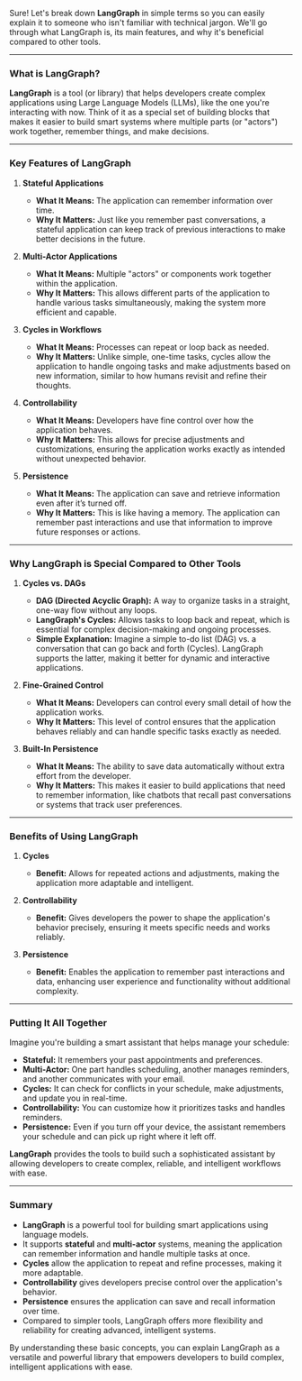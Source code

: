 Sure! Let's break down **LangGraph** in simple terms so you can easily explain it to someone who isn't familiar with technical jargon. We'll go through what LangGraph is, its main features, and why it's beneficial compared to other tools.

---

### **What is LangGraph?**

**LangGraph** is a tool (or library) that helps developers create complex applications using Large Language Models (LLMs), like the one you're interacting with now. Think of it as a special set of building blocks that makes it easier to build smart systems where multiple parts (or "actors") work together, remember things, and make decisions.

---

### **Key Features of LangGraph**

1. **Stateful Applications**
   - **What It Means:** The application can remember information over time.
   - **Why It Matters:** Just like you remember past conversations, a stateful application can keep track of previous interactions to make better decisions in the future.

2. **Multi-Actor Applications**
   - **What It Means:** Multiple "actors" or components work together within the application.
   - **Why It Matters:** This allows different parts of the application to handle various tasks simultaneously, making the system more efficient and capable.

3. **Cycles in Workflows**
   - **What It Means:** Processes can repeat or loop back as needed.
   - **Why It Matters:** Unlike simple, one-time tasks, cycles allow the application to handle ongoing tasks and make adjustments based on new information, similar to how humans revisit and refine their thoughts.

4. **Controllability**
   - **What It Means:** Developers have fine control over how the application behaves.
   - **Why It Matters:** This allows for precise adjustments and customizations, ensuring the application works exactly as intended without unexpected behavior.

5. **Persistence**
   - **What It Means:** The application can save and retrieve information even after it’s turned off.
   - **Why It Matters:** This is like having a memory. The application can remember past interactions and use that information to improve future responses or actions.

---

### **Why LangGraph is Special Compared to Other Tools**

1. **Cycles vs. DAGs**
   - **DAG (Directed Acyclic Graph):** A way to organize tasks in a straight, one-way flow without any loops.
   - **LangGraph's Cycles:** Allows tasks to loop back and repeat, which is essential for complex decision-making and ongoing processes.
   - **Simple Explanation:** Imagine a simple to-do list (DAG) vs. a conversation that can go back and forth (Cycles). LangGraph supports the latter, making it better for dynamic and interactive applications.

2. **Fine-Grained Control**
   - **What It Means:** Developers can control every small detail of how the application works.
   - **Why It Matters:** This level of control ensures that the application behaves reliably and can handle specific tasks exactly as needed.

3. **Built-In Persistence**
   - **What It Means:** The ability to save data automatically without extra effort from the developer.
   - **Why It Matters:** This makes it easier to build applications that need to remember information, like chatbots that recall past conversations or systems that track user preferences.

---

### **Benefits of Using LangGraph**

1. **Cycles**
   - **Benefit:** Allows for repeated actions and adjustments, making the application more adaptable and intelligent.

2. **Controllability**
   - **Benefit:** Gives developers the power to shape the application's behavior precisely, ensuring it meets specific needs and works reliably.

3. **Persistence**
   - **Benefit:** Enables the application to remember past interactions and data, enhancing user experience and functionality without additional complexity.

---

### **Putting It All Together**

Imagine you're building a smart assistant that helps manage your schedule:

- **Stateful:** It remembers your past appointments and preferences.
- **Multi-Actor:** One part handles scheduling, another manages reminders, and another communicates with your email.
- **Cycles:** It can check for conflicts in your schedule, make adjustments, and update you in real-time.
- **Controllability:** You can customize how it prioritizes tasks and handles reminders.
- **Persistence:** Even if you turn off your device, the assistant remembers your schedule and can pick up right where it left off.

**LangGraph** provides the tools to build such a sophisticated assistant by allowing developers to create complex, reliable, and intelligent workflows with ease.

---

### **Summary**

- **LangGraph** is a powerful tool for building smart applications using language models.
- It supports **stateful** and **multi-actor** systems, meaning the application can remember information and handle multiple tasks at once.
- **Cycles** allow the application to repeat and refine processes, making it more adaptable.
- **Controllability** gives developers precise control over the application's behavior.
- **Persistence** ensures the application can save and recall information over time.
- Compared to simpler tools, LangGraph offers more flexibility and reliability for creating advanced, intelligent systems.

By understanding these basic concepts, you can explain LangGraph as a versatile and powerful library that empowers developers to build complex, intelligent applications with ease.